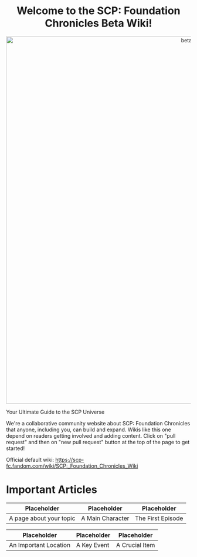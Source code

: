 <h1 align="center">Welcome to the SCP: Foundation Chronicles Beta Wiki!</h1>
<p align="center">
 <img width="1000" src="https://raven-sgwc.github.io/SCP-FC/assets/images/BETA_WIKI.png" alt="beta_wiki"/>
</p>

Your Ultimate Guide to the SCP Universe

We're a collaborative community website about SCP: Foundation Chronicles that anyone, including you, can build and expand. Wikis like this one depend on readers getting involved and adding content. Click on "pull request" and then on "new pull request" button at the top of the page to get started!

Official default wiki: https://scp-fc.fandom.com/wiki/SCP:_Foundation_Chronicles_Wiki

# Important Articles

| Placeholder | Placeholder | Placeholder |
|---|---|---|
| A page about your topic | A Main Character | The First Episode |

| Placeholder | Placeholder | Placeholder |
|---|---|---|
| An Important Location | A Key Event | A Crucial Item |